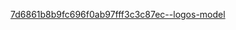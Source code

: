 [7d6861b8b9fc696f0ab97fff3c3c87ec--logos-model](https://user-images.githubusercontent.com/100434981/194748772-7b61f33a-0332-4b4a-96de-68d77c375620.jpg)
